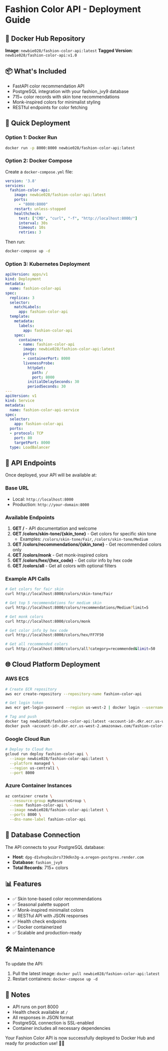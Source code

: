 # Fashion Color API - Deployment Guide

## 🐳 Docker Hub Repository
**Image**: `newbie028/fashion-color-api:latest`
**Tagged Version**: `newbie028/fashion-color-api:v1.0`

## 📦 What's Included
- FastAPI color recommendation API
- PostgreSQL integration with your fashion_jvy9 database
- 715+ color records with skin tone recommendations
- Monk-inspired colors for minimalist styling
- RESTful endpoints for color fetching

## 🚀 Quick Deployment

### Option 1: Docker Run
```bash
docker run -p 8000:8000 newbie028/fashion-color-api:latest
```

### Option 2: Docker Compose
Create a `docker-compose.yml` file:
```yaml
version: '3.8'
services:
  fashion-color-api:
    image: newbie028/fashion-color-api:latest
    ports:
      - "8000:8000"
    restart: unless-stopped
    healthcheck:
      test: ["CMD", "curl", "-f", "http://localhost:8000/"]
      interval: 30s
      timeout: 10s
      retries: 3
```

Then run:
```bash
docker-compose up -d
```

### Option 3: Kubernetes Deployment
```yaml
apiVersion: apps/v1
kind: Deployment
metadata:
  name: fashion-color-api
spec:
  replicas: 3
  selector:
    matchLabels:
      app: fashion-color-api
  template:
    metadata:
      labels:
        app: fashion-color-api
    spec:
      containers:
      - name: fashion-color-api
        image: newbie028/fashion-color-api:latest
        ports:
        - containerPort: 8000
        livenessProbe:
          httpGet:
            path: /
            port: 8000
          initialDelaySeconds: 30
          periodSeconds: 30
---
apiVersion: v1
kind: Service
metadata:
  name: fashion-color-api-service
spec:
  selector:
    app: fashion-color-api
  ports:
  - protocol: TCP
    port: 80
    targetPort: 8000
  type: LoadBalancer
```

## 🔗 API Endpoints

Once deployed, your API will be available at:

### Base URL
- Local: `http://localhost:8000`
- Production: `http://your-domain:8000`

### Available Endpoints
1. **GET /** - API documentation and welcome
2. **GET /colors/skin-tone/{skin_tone}** - Get colors for specific skin tone
   - Examples: `/colors/skin-tone/Fair`, `/colors/skin-tone/Medium`
3. **GET /colors/recommendations/{skin_tone}** - Get recommended colors only
4. **GET /colors/monk** - Get monk-inspired colors
5. **GET /colors/hex/{hex_code}** - Get color info by hex code
6. **GET /colors/all** - Get all colors with optional filters

### Example API Calls
```bash
# Get colors for fair skin
curl http://localhost:8000/colors/skin-tone/Fair

# Get top 5 recommendations for medium skin
curl http://localhost:8000/colors/recommendations/Medium?limit=5

# Get monk colors
curl http://localhost:8000/colors/monk

# Get color info by hex code
curl http://localhost:8000/colors/hex/FF7F50

# Get all recommended colors
curl http://localhost:8000/colors/all?category=recommended&limit=50
```

## 🌐 Cloud Platform Deployment

### AWS ECS
```bash
# Create ECR repository
aws ecr create-repository --repository-name fashion-color-api

# Get login token
aws ecr get-login-password --region us-west-2 | docker login --username AWS --password-stdin <account-id>.dkr.ecr.us-west-2.amazonaws.com

# Tag and push
docker tag newbie028/fashion-color-api:latest <account-id>.dkr.ecr.us-west-2.amazonaws.com/fashion-color-api:latest
docker push <account-id>.dkr.ecr.us-west-2.amazonaws.com/fashion-color-api:latest
```

### Google Cloud Run
```bash
# Deploy to Cloud Run
gcloud run deploy fashion-color-api \
  --image newbie028/fashion-color-api:latest \
  --platform managed \
  --region us-central1 \
  --port 8000
```

### Azure Container Instances
```bash
az container create \
  --resource-group myResourceGroup \
  --name fashion-color-api \
  --image newbie028/fashion-color-api:latest \
  --ports 8000 \
  --dns-name-label fashion-color-api
```

## 💾 Database Connection
The API connects to your PostgreSQL database:
- **Host**: `dpg-d1vhvpbuibrs739dkn3g-a.oregon-postgres.render.com`
- **Database**: `fashion_jvy9`
- **Total Records**: 715+ colors

## 📊 Features
- ✅ Skin tone-based color recommendations
- ✅ Seasonal palette support
- ✅ Monk-inspired minimalist colors
- ✅ RESTful API with JSON responses
- ✅ Health check endpoints
- ✅ Docker containerized
- ✅ Scalable and production-ready

## 🛠️ Maintenance
To update the API:
1. Pull the latest image: `docker pull newbie028/fashion-color-api:latest`
2. Restart containers: `docker-compose up -d`

## 📝 Notes
- API runs on port 8000
- Health check available at `/`
- All responses in JSON format
- PostgreSQL connection is SSL-enabled
- Container includes all necessary dependencies

Your Fashion Color API is now successfully deployed to Docker Hub and ready for production use! 🎨✨
